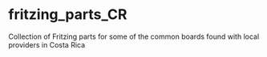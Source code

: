 # fritzing_parts_CR
Collection of Fritzing parts for some of the common boards found with local providers in Costa Rica
